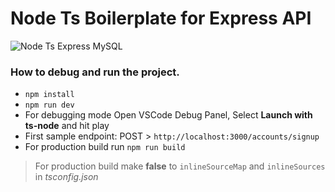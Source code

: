 # Node Ts Boilerplate for Express API

![Node Ts Express MySQL](https://repository-images.githubusercontent.com/266292612/8ce6be00-9d53-11ea-937c-8dfb73a190be)

### How to debug and run the project.
- `npm install`
- `npm run dev`
- For debugging mode Open VSCode Debug Panel, Select **Launch with ts-node** and hit play
- First sample endpoint: POST > `http://localhost:3000/accounts/signup`
- For production build run `npm run build`
> For production build make **false** to `inlineSourceMap` and `inlineSources` in _tsconfig.json_